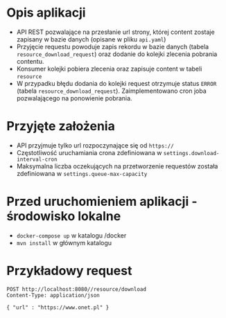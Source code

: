# Opis aplikacji
- API REST pozwalające na przesłanie url strony, której content zostaje zapisany w bazie danych (opisane w pliku `api.yaml`)
- Przyjęcie requestu powoduje zapis rekordu w bazie danych (tabela `resource_download_request`) oraz dodanie do kolejki zlecenia pobrania contentu.
- Konsumer kolejki pobiera zlecenia oraz zapisuje content w tabeli `resource`
- W przypadku błędu dodania do kolejki request otrzymuje status `ERROR` (tabela `resource_download_request`). Zaimplementowano cron joba pozwalającego na ponowienie pobrania.

# Przyjęte założenia
- API przyjmuje tylko url rozpoczynające się od `https://`
- Częstotliwość uruchamiania crona zdefiniowana w `settings.download-interval-cron`
- Maksymalna liczba oczekujących na przetworzenie requestów została zdefiniowana w `settings.queue-max-capacity`

# Przed uruchomieniem aplikacji - środowisko lokalne
- `docker-compose up` w katalogu /docker
- `mvn install` w głównym katalogu

# Przykładowy request
```
POST http://localhost:8080//resource/download
Content-Type: application/json

{ "url" : "https://www.onet.pl" }
```